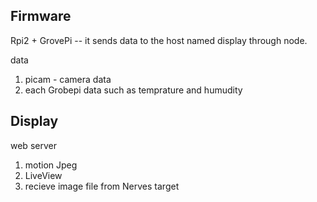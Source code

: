 Firmware
-----
Rpi2 + GrovePi -- it sends data to the host named display through node.

data
1. picam - camera data 
2. each Grobepi data such as temprature and humudity


Display
----
web server 
1. motion Jpeg
2. LiveView 
3. recieve image file from Nerves target


